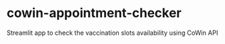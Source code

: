 # cowin-appointment-checker
Streamlit app to  check the vaccination slots availability using CoWin API

